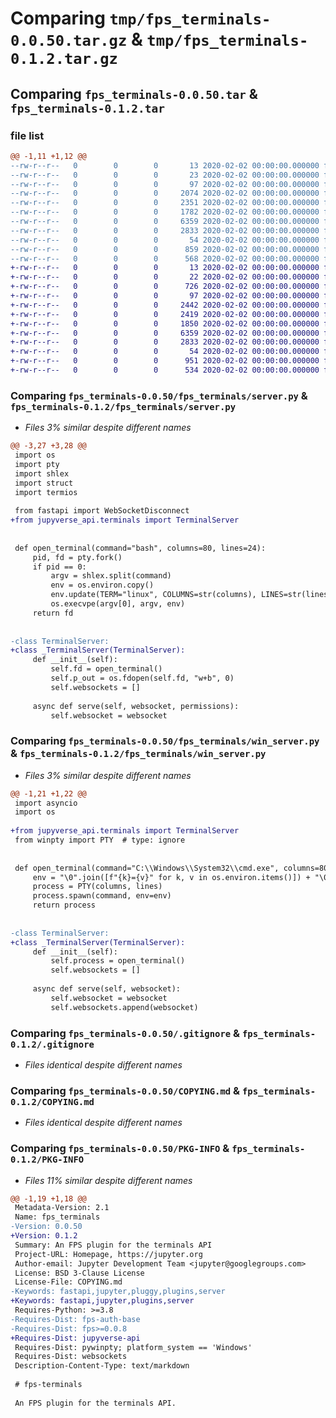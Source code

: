 # Comparing `tmp/fps_terminals-0.0.50.tar.gz` & `tmp/fps_terminals-0.1.2.tar.gz`

## Comparing `fps_terminals-0.0.50.tar` & `fps_terminals-0.1.2.tar`

### file list

```diff
@@ -1,11 +1,12 @@
--rw-r--r--   0        0        0       13 2020-02-02 00:00:00.000000 fps_terminals-0.0.50/MANIFEST.in
--rw-r--r--   0        0        0       23 2020-02-02 00:00:00.000000 fps_terminals-0.0.50/fps_terminals/__init__.py
--rw-r--r--   0        0        0       97 2020-02-02 00:00:00.000000 fps_terminals-0.0.50/fps_terminals/models.py
--rw-r--r--   0        0        0     2074 2020-02-02 00:00:00.000000 fps_terminals-0.0.50/fps_terminals/routes.py
--rw-r--r--   0        0        0     2351 2020-02-02 00:00:00.000000 fps_terminals-0.0.50/fps_terminals/server.py
--rw-r--r--   0        0        0     1782 2020-02-02 00:00:00.000000 fps_terminals-0.0.50/fps_terminals/win_server.py
--rw-r--r--   0        0        0     6359 2020-02-02 00:00:00.000000 fps_terminals-0.0.50/.gitignore
--rw-r--r--   0        0        0     2833 2020-02-02 00:00:00.000000 fps_terminals-0.0.50/COPYING.md
--rw-r--r--   0        0        0       54 2020-02-02 00:00:00.000000 fps_terminals-0.0.50/README.md
--rw-r--r--   0        0        0      859 2020-02-02 00:00:00.000000 fps_terminals-0.0.50/pyproject.toml
--rw-r--r--   0        0        0      568 2020-02-02 00:00:00.000000 fps_terminals-0.0.50/PKG-INFO
+-rw-r--r--   0        0        0       13 2020-02-02 00:00:00.000000 fps_terminals-0.1.2/MANIFEST.in
+-rw-r--r--   0        0        0       22 2020-02-02 00:00:00.000000 fps_terminals-0.1.2/fps_terminals/__init__.py
+-rw-r--r--   0        0        0      726 2020-02-02 00:00:00.000000 fps_terminals-0.1.2/fps_terminals/main.py
+-rw-r--r--   0        0        0       97 2020-02-02 00:00:00.000000 fps_terminals-0.1.2/fps_terminals/models.py
+-rw-r--r--   0        0        0     2442 2020-02-02 00:00:00.000000 fps_terminals-0.1.2/fps_terminals/routes.py
+-rw-r--r--   0        0        0     2419 2020-02-02 00:00:00.000000 fps_terminals-0.1.2/fps_terminals/server.py
+-rw-r--r--   0        0        0     1850 2020-02-02 00:00:00.000000 fps_terminals-0.1.2/fps_terminals/win_server.py
+-rw-r--r--   0        0        0     6359 2020-02-02 00:00:00.000000 fps_terminals-0.1.2/.gitignore
+-rw-r--r--   0        0        0     2833 2020-02-02 00:00:00.000000 fps_terminals-0.1.2/COPYING.md
+-rw-r--r--   0        0        0       54 2020-02-02 00:00:00.000000 fps_terminals-0.1.2/README.md
+-rw-r--r--   0        0        0      951 2020-02-02 00:00:00.000000 fps_terminals-0.1.2/pyproject.toml
+-rw-r--r--   0        0        0      534 2020-02-02 00:00:00.000000 fps_terminals-0.1.2/PKG-INFO
```

### Comparing `fps_terminals-0.0.50/fps_terminals/server.py` & `fps_terminals-0.1.2/fps_terminals/server.py`

 * *Files 3% similar despite different names*

```diff
@@ -3,27 +3,28 @@
 import os
 import pty
 import shlex
 import struct
 import termios
 
 from fastapi import WebSocketDisconnect
+from jupyverse_api.terminals import TerminalServer
 
 
 def open_terminal(command="bash", columns=80, lines=24):
     pid, fd = pty.fork()
     if pid == 0:
         argv = shlex.split(command)
         env = os.environ.copy()
         env.update(TERM="linux", COLUMNS=str(columns), LINES=str(lines))
         os.execvpe(argv[0], argv, env)
     return fd
 
 
-class TerminalServer:
+class _TerminalServer(TerminalServer):
     def __init__(self):
         self.fd = open_terminal()
         self.p_out = os.fdopen(self.fd, "w+b", 0)
         self.websockets = []
 
     async def serve(self, websocket, permissions):
         self.websocket = websocket
```

### Comparing `fps_terminals-0.0.50/fps_terminals/win_server.py` & `fps_terminals-0.1.2/fps_terminals/win_server.py`

 * *Files 3% similar despite different names*

```diff
@@ -1,21 +1,22 @@
 import asyncio
 import os
 
+from jupyverse_api.terminals import TerminalServer
 from winpty import PTY  # type: ignore
 
 
 def open_terminal(command="C:\\Windows\\System32\\cmd.exe", columns=80, lines=24):
     env = "\0".join([f"{k}={v}" for k, v in os.environ.items()]) + "\0"
     process = PTY(columns, lines)
     process.spawn(command, env=env)
     return process
 
 
-class TerminalServer:
+class _TerminalServer(TerminalServer):
     def __init__(self):
         self.process = open_terminal()
         self.websockets = []
 
     async def serve(self, websocket):
         self.websocket = websocket
         self.websockets.append(websocket)
```

### Comparing `fps_terminals-0.0.50/.gitignore` & `fps_terminals-0.1.2/.gitignore`

 * *Files identical despite different names*

### Comparing `fps_terminals-0.0.50/COPYING.md` & `fps_terminals-0.1.2/COPYING.md`

 * *Files identical despite different names*

### Comparing `fps_terminals-0.0.50/PKG-INFO` & `fps_terminals-0.1.2/PKG-INFO`

 * *Files 11% similar despite different names*

```diff
@@ -1,19 +1,18 @@
 Metadata-Version: 2.1
 Name: fps_terminals
-Version: 0.0.50
+Version: 0.1.2
 Summary: An FPS plugin for the terminals API
 Project-URL: Homepage, https://jupyter.org
 Author-email: Jupyter Development Team <jupyter@googlegroups.com>
 License: BSD 3-Clause License
 License-File: COPYING.md
-Keywords: fastapi,jupyter,pluggy,plugins,server
+Keywords: fastapi,jupyter,plugins,server
 Requires-Python: >=3.8
-Requires-Dist: fps-auth-base
-Requires-Dist: fps>=0.0.8
+Requires-Dist: jupyverse-api
 Requires-Dist: pywinpty; platform_system == 'Windows'
 Requires-Dist: websockets
 Description-Content-Type: text/markdown
 
 # fps-terminals
 
 An FPS plugin for the terminals API.
```

